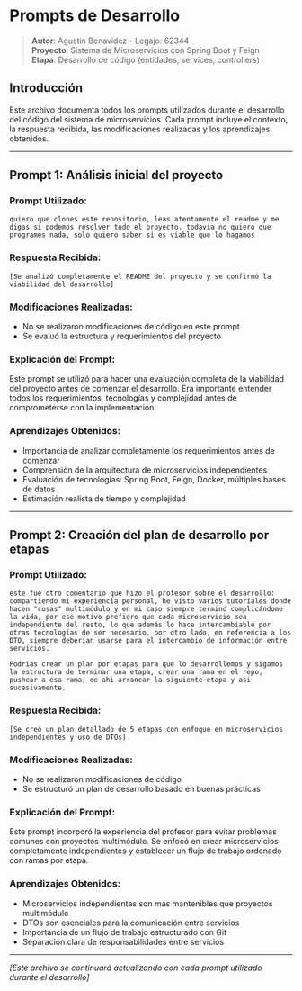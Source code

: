 # Prompts de Desarrollo

> **Autor**: Agustin Benavidez - Legajo: 62344  
> **Proyecto**: Sistema de Microservicios con Spring Boot y Feign  
> **Etapa**: Desarrollo de código (entidades, services, controllers)

## Introducción

Este archivo documenta todos los prompts utilizados durante el desarrollo del código del sistema de microservicios. Cada prompt incluye el contexto, la respuesta recibida, las modificaciones realizadas y los aprendizajes obtenidos.

---

## Prompt 1: Análisis inicial del proyecto

### Prompt Utilizado:
```
quiero que clones este repositorio, leas atentamente el readme y me digas si podemos resolver todo el proyecto. todavia no quiero que programes nada, solo quiero saber si es viable que lo hagamos
```

### Respuesta Recibida:
```
[Se analizó completamente el README del proyecto y se confirmó la viabilidad del desarrollo]
```

### Modificaciones Realizadas:
- No se realizaron modificaciones de código en este prompt
- Se evaluó la estructura y requerimientos del proyecto

### Explicación del Prompt:
Este prompt se utilizó para hacer una evaluación completa de la viabilidad del proyecto antes de comenzar el desarrollo. Era importante entender todos los requerimientos, tecnologías y complejidad antes de comprometerse con la implementación.

### Aprendizajes Obtenidos:
- Importancia de analizar completamente los requerimientos antes de comenzar
- Comprensión de la arquitectura de microservicios independientes
- Evaluación de tecnologías: Spring Boot, Feign, Docker, múltiples bases de datos
- Estimación realista de tiempo y complejidad

---

## Prompt 2: Creación del plan de desarrollo por etapas

### Prompt Utilizado:
```
este fue otro comentario que hizo el profesor sobre el desarrollo:
compartiendo mi experiencia personal, he visto varios tutoriales donde hacen "cosas" multimódulo y en mi caso siempre terminó complicándome la vida, por ese motivo prefiero que cada microservicio sea independiente del resto, lo que además lo hace intercambiable por otras tecnologías de ser necesario, por otro lado, en referencia a los DTO, siempre deberían usarse para el intercambio de información entre servicios.

Podrias crear un plan por etapas para que lo desarrollemos y sigamos la estructura de terminar una etapa, crear una rama en el repo, pushear a esa rama, de ahi arrancar la siguiente etapa y asi sucesivamente.
```

### Respuesta Recibida:
```
[Se creó un plan detallado de 5 etapas con enfoque en microservicios independientes y uso de DTOs]
```

### Modificaciones Realizadas:
- No se realizaron modificaciones de código
- Se estructuró un plan de desarrollo basado en buenas prácticas

### Explicación del Prompt:
Este prompt incorporó la experiencia del profesor para evitar problemas comunes con proyectos multimódulo. Se enfocó en crear microservicios completamente independientes y establecer un flujo de trabajo ordenado con ramas por etapa.

### Aprendizajes Obtenidos:
- Microservicios independientes son más mantenibles que proyectos multimódulo
- DTOs son esenciales para la comunicación entre servicios
- Importancia de un flujo de trabajo estructurado con Git
- Separación clara de responsabilidades entre servicios

---

*[Este archivo se continuará actualizando con cada prompt utilizado durante el desarrollo]*
